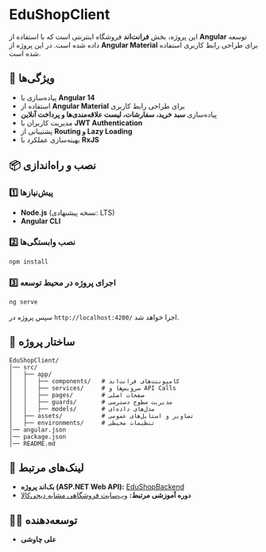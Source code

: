 # EduShopClient

این پروژه، بخش **فرانت‌اند** فروشگاه اینترنتی است که با استفاده از **Angular** توسعه داده شده است. در این پروژه از **Angular Material** برای طراحی رابط کاربری استفاده شده است.

## 🚀 ویژگی‌ها
- پیاده‌سازی با **Angular 14**
- استفاده از **Angular Material** برای طراحی رابط کاربری
- پیاده‌سازی **سبد خرید، سفارشات، لیست علاقه‌مندی‌ها و پرداخت آنلاین**
- مدیریت کاربران با **JWT Authentication**
- پشتیبانی از **Routing و Lazy Loading**
- بهینه‌سازی عملکرد با **RxJS**

## 📦 نصب و راه‌اندازی
### 1️⃣ پیش‌نیازها
- **Node.js** (نسخه پیشنهادی: LTS)
- **Angular CLI**

### 2️⃣ نصب وابستگی‌ها
```sh
npm install
```

### 3️⃣ اجرای پروژه در محیط توسعه
```sh
ng serve
```
سپس پروژه در `http://localhost:4200/` اجرا خواهد شد.

## 📂 ساختار پروژه
```
EduShopClient/
│── src/
│   ├── app/
│   │   ├── components/   # کامپوننت‌های فرانت‌اند
│   │   ├── services/     # سرویس‌ها و API Calls
│   │   ├── pages/        # صفحات اصلی
│   │   ├── guards/       # مدیریت سطوح دسترسی
│   │   ├── models/       # مدل‌های داده‌ای
│   ├── assets/           # تصاویر و استایل‌های عمومی
│   ├── environments/     # تنظیمات محیطی
│── angular.json
│── package.json
│── README.md
```

## 🔗 لینک‌های مرتبط
- **بک‌اند پروژه (ASP.NET Web API):** [EduShopBackend](https://github.com/aliChavoshi/EduShopBackend)
- **دوره آموزشی مرتبط:** [وب‌سایت فروشگاهی مشابه دیجی‌کالا](https://www.daneshjooyar.com/وب-سایت-فروشگاهی-مشابه-دیجی-کالا/)

## 👨‍💻 توسعه‌دهنده
- **علی چاوشی**

